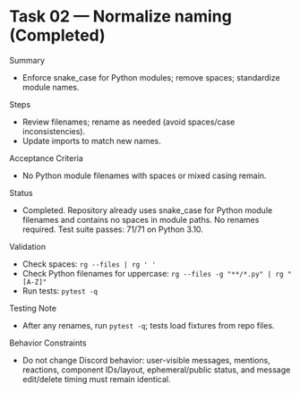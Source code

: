 # Task 02 — Normalize naming (Completed)

Summary
- Enforce snake_case for Python modules; remove spaces; standardize module names.

Steps
- Review filenames; rename as needed (avoid spaces/case inconsistencies).
- Update imports to match new names.

Acceptance Criteria
- No Python module filenames with spaces or mixed casing remain.

Status
- Completed. Repository already uses snake_case for Python module filenames and contains no spaces in module paths. No renames required. Test suite passes: 71/71 on Python 3.10.

Validation
- Check spaces: `rg --files | rg ' '`
- Check Python filenames for uppercase: `rg --files -g "**/*.py" | rg "[A-Z]"`
- Run tests: `pytest -q`

Testing Note
- After any renames, run `pytest -q`; tests load fixtures from repo files.

Behavior Constraints
- Do not change Discord behavior: user-visible messages, mentions, reactions, component IDs/layout, ephemeral/public status, and message edit/delete timing must remain identical.
